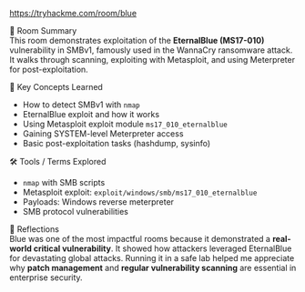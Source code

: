 https://tryhackme.com/room/blue

📘 Room Summary  
This room demonstrates exploitation of the **EternalBlue (MS17-010)** vulnerability in SMBv1, famously used in the WannaCry ransomware attack. It walks through scanning, exploiting with Metasploit, and using Meterpreter for post-exploitation.

🧠 Key Concepts Learned
- How to detect SMBv1 with `nmap`
- EternalBlue exploit and how it works
- Using Metasploit exploit module `ms17_010_eternalblue`
- Gaining SYSTEM-level Meterpreter access
- Basic post-exploitation tasks (hashdump, sysinfo)

🛠️ Tools / Terms Explored
- `nmap` with SMB scripts
- Metasploit exploit: `exploit/windows/smb/ms17_010_eternalblue`
- Payloads: Windows reverse meterpreter
- SMB protocol vulnerabilities

💬 Reflections  
Blue was one of the most impactful rooms because it demonstrated a **real-world critical vulnerability**. It showed how attackers leveraged EternalBlue for devastating global attacks. Running it in a safe lab helped me appreciate why **patch management** and **regular vulnerability scanning** are essential in enterprise security.
